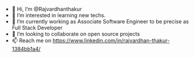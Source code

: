 - 👋 Hi, I’m @Rajvardhanthakur
- 👀 I’m interested in learning new techs.
- 🌱 I’m currently working as Associate Software Engineer to be precise as Full Stack Developer
- 💞️ I’m looking to collaborate on open source projects
- 📫 Reach me on https://www.linkedin.com/in/rajvardhan-thakur-1384bb1a4/

<!---
Rajvardhanthakur/Rajvardhanthakur is a ✨ special ✨ repository because its `README.md` (this file) appears on your GitHub profile.
You can click the Preview link to take a look at your changes.
--->
